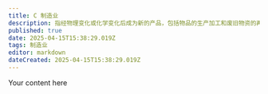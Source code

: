 ```yaml
---
title: C 制造业
description: 指经物理变化或化学变化后成为新的产品，包括物品的生产加工和废旧物资的再生加工	
published: true
date: 2025-04-15T15:38:29.019Z
tags: 制造业
editor: markdown
dateCreated: 2025-04-15T15:38:29.019Z
---
```



Your content here